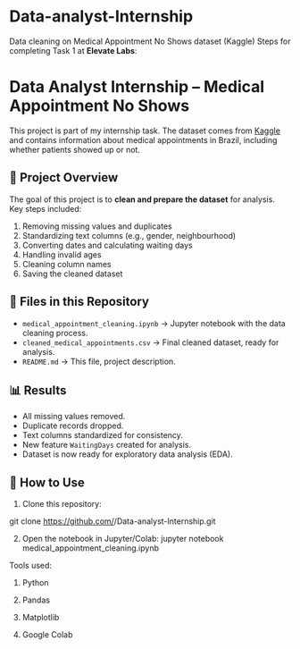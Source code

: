 # Data-analyst-Internship
Data cleaning on Medical Appointment No Shows dataset (Kaggle)
Steps for completing Task 1 at **Elevate Labs**:
# Data Analyst Internship – Medical Appointment No Shows

This project is part of my internship task. The dataset comes from [Kaggle](https://www.kaggle.com/datasets/joniarroba/noshowappointments) and contains information about medical appointments in Brazil, including whether patients showed up or not.

## 📌 Project Overview
The goal of this project is to **clean and prepare the dataset** for analysis.  
Key steps included:
1. Removing missing values and duplicates
2. Standardizing text columns (e.g., gender, neighbourhood)
3. Converting dates and calculating waiting days
4. Handling invalid ages
5. Cleaning column names
6. Saving the cleaned dataset

## 📂 Files in this Repository
- `medical_appointment_cleaning.ipynb` → Jupyter notebook with the data cleaning process.
- `cleaned_medical_appointments.csv` → Final cleaned dataset, ready for analysis.
- `README.md` → This file, project description.

## 📊 Results
- All missing values removed.
- Duplicate records dropped.
- Text columns standardized for consistency.
- New feature `WaitingDays` created for analysis.
- Dataset is now ready for exploratory data analysis (EDA).

## 🚀 How to Use
1. Clone this repository:
   
  git clone https://github.com/<Anu-253>/Data-analyst-Internship.git 
  
2. Open the notebook in Jupyter/Colab:
  jupyter notebook medical_appointment_cleaning.ipynb

  Tools used:
1. Python

2. Pandas

3. Matplotlib

4. Google Colab

  
